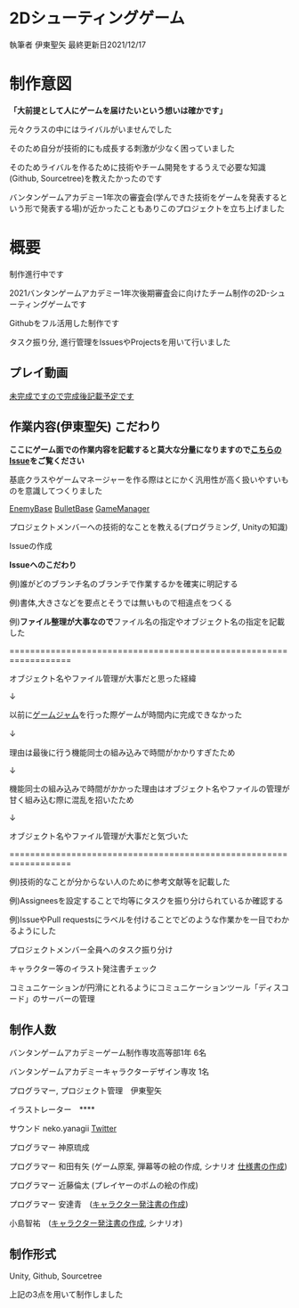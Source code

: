 # 2Dシューティングゲーム 
執筆者 伊東聖矢 最終更新日2021/12/17
# 制作意図

**「大前提として人にゲームを届けたいという想いは確かです」**

元々クラスの中にはライバルがいませんでした

そのため自分が技術的にも成長する刺激が少なく困っていました

そのためライバルを作るために技術やチーム開発をするうえで必要な知識(Github, Sourcetree)を教えたかったのです

バンタンゲームアカデミー1年次の審査会(学んできた技術をゲームを発表するという形で発表する場)が近かったこともありこのプロジェクトを立ち上げました

# 概要

制作進行中です

2021バンタンゲームアカデミー1年次後期審査会に向けたチーム制作の2D-シューティングゲームです

Githubをフル活用した制作です

タスク振り分, 進行管理をIssuesやProjectsを用いて行いました

## プレイ動画

[未完成ですので完成後記載予定です](https://github.com/ItoSeiy/2DShooting-first-grade/blob/develop/README.md)

## 作業内容(伊東聖矢) こだわり

**ここにゲーム面での作業内容を記載すると莫大な分量になりますので[こちらのIssue](https://github.com/ItoSeiy/2DShooting-first-grade/issues?q=is%3Aissue+is%3Aclosed+assignee%3AItoSeiy)をご覧ください**

基底クラスやゲームマネージャーを作る際はとにかく汎用性が高く扱いやすいものを意識してつくりました

[EnemyBase](https://github.com/ItoSeiy/2DShooting-first-grade/blob/feature/enemy_bese_class/Assets/1Ito/Scripts%20Ito/Enemy/EnemyBese.cs)
[BulletBase](https://github.com/ItoSeiy/2DShooting-first-grade/blob/feature/bullet_bese_class/Assets/1Ito/Scripts%20Ito/Bullet/BulletBese.cs)
[GameManager](https://github.com/ItoSeiy/2DShooting-first-grade/blob/feature/game_maneger/Assets/1Ito/Scripts%20Ito/GameManager.cs)

プロジェクトメンバーへの技術的なことを教える(プログラミング, Unityの知識)

Issueの作成

**Issueへのこだわり**

例)誰がどのブランチ名のブランチで作業するかを確実に明記する

例)書体,大きさなどを要点とそうでは無いもので相違点をつくる

例)**ファイル整理が大事なので**ファイル名の指定やオブジェクト名の指定を記載した

==================================================================

オブジェクト名やファイル管理が大事だと思った経緯

   ↓

以前に[ゲームジャム](https://github.com/ItoSeiy/1124GameJam)を行った際ゲームが時間内に完成できなかった
   
   ↓　

理由は最後に行う機能同士の組み込みで時間がかかりすぎたため

   ↓
    
機能同士の組み込みで時間がかかった理由はオブジェクト名やファイルの管理が甘く組み込む際に混乱を招いたため

   ↓
   
オブジェクト名やファイル管理が大事だと気づいた

==================================================================

例)技術的なことが分からない人のために参考文献等を記載した

例)Assigneesを設定することで均等にタスクを振り分けられているか確認する

例)IssueやPull requestsにラベルを付けることでどのような作業かを一目でわかるようにした

プロジェクトメンバー全員へのタスク振り分け

キャラクター等のイラスト発注書チェック

コミュニケーションが円滑にとれるようにコミュニケーションツール「ディスコード」のサーバーの管理

## 制作人数

バンタンゲームアカデミーゲーム制作専攻高等部1年 6名

バンタンゲームアカデミーキャラクターデザイン専攻 1名

プログラマー, プロジェクト管理　伊東聖矢

イラストレーター　****

サウンド neko.yanagii [Twitter](https://twitter.com/notreallyrook)

プログラマー 神原琉成

プログラマー 和田有矢 (ゲーム原案, 弾幕等の絵の作成, シナリオ [仕様書の作成](https://docs.google.com/spreadsheets/d/1pmrL_Shegj_XCRdpgxkk6T44g7faOuid/edit#gid=861402618))

プログラマー 近藤倫太 (プレイヤーのボムの絵の作成)

プログラマー 安達青　([キャラクター発注書の作成](https://docs.google.com/spreadsheets/d/1sF1S3a3Yge3sxgV-ppf4J7LAbr12b9YN/edit?rtpof=true&sd=true))

小島智祐　([キャラクター発注書の作成](https://docs.google.com/spreadsheets/d/1sF1S3a3Yge3sxgV-ppf4J7LAbr12b9YN/edit?rtpof=true&sd=true), シナリオ)

## 制作形式　

Unity,
Github,
Sourcetree

上記の3点を用いて制作しました
